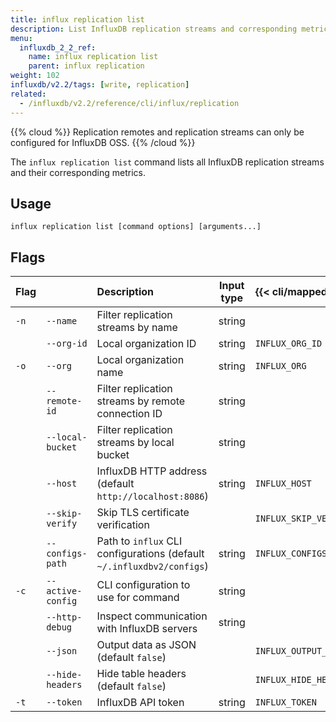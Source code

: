```yaml
---
title: influx replication list
description: List InfluxDB replication streams and corresponding metrics.
menu:
  influxdb_2_2_ref:
    name: influx replication list
    parent: influx replication
weight: 102
influxdb/v2.2/tags: [write, replication]
related:
  - /influxdb/v2.2/reference/cli/influx/replication
---
```


{{% cloud %}}
Replication remotes and replication streams can only be configured for InfluxDB OSS.
{{% /cloud %}}


The `influx replication list` command lists all InfluxDB replication streams and their corresponding metrics.

## Usage
```
influx replication list [command options] [arguments...]
```

## Flags
| Flag |                   | Description                                                           | Input type | {{< cli/mapped >}}    |
| :--- | :---------------- | :-------------------------------------------------------------------- | :--------: | :-------------------- |
| `-n` | `--name`          | Filter replication streams by name                                    |   string   |                       |
|      | `--org-id`        | Local organization ID                                                 |   string   | `INFLUX_ORG_ID`       |
| `-o` | `--org`           | Local organization name                                               |   string   | `INFLUX_ORG`          |
|      | `--remote-id`     | Filter replication streams by remote connection ID                    |   string   |                       |
|      | `--local-bucket`  | Filter replication streams by local bucket                            |   string   |                       |
|      | `--host`          | InfluxDB HTTP address (default `http://localhost:8086`)               |   string   | `INFLUX_HOST`         |
|      | `--skip-verify`   | Skip TLS certificate verification                                     |            | `INFLUX_SKIP_VERIFY`  |
|      | `--configs-path`  | Path to `influx` CLI configurations (default `~/.influxdbv2/configs`) |   string   | `INFLUX_CONFIGS_PATH` |
| `-c` | `--active-config` | CLI configuration to use for command                                  |   string   |                       |
|      | `--http-debug`    | Inspect communication with InfluxDB servers                           |   string   |                       |
|      | `--json`          | Output data as JSON (default `false`)                                 |            | `INFLUX_OUTPUT_JSON`  |
|      | `--hide-headers`  | Hide table headers (default `false`)                                  |            | `INFLUX_HIDE_HEADERS` |
| `-t` | `--token`         | InfluxDB API token                                                    |   string   | `INFLUX_TOKEN`        |
